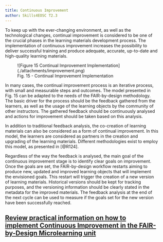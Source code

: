 ```yaml
---
title: Continuous Improvement
author: Skills4EOSC T2.3
---
```


To keep up with the ever-changing environment, as well as the technological changes, continual improvement is considered to be one of the crucial phases in the learning materials development process. The implementation of continuous improvement increases the possibility to deliver successful training and produce adequate, accurate, up-to-date and high-quality learning materials. 

<figure markdown>
  ![Figure 15 Continual Improvement Implementation](./attachments/improvement.png)
  <figcaption>Fig. 15 - Continual Improvement Implementation</figcaption>
</figure>

In many cases, the continual improvement process is an iterative process, with small and measurable steps and outcomes.
The model presented in Fig. 15 can be adapted to the needs of the FAIR-by-design methodology. The basic driver for the process should be the feedback gathered from the learners, as well as the usage of the learning objects by the community of other instructors. The gathered feedback should be continuously analysed and actions for improvement should be taken based on this analysis. 

In addition to traditional feedback analysis, the co-creation of learning materials can also be considered as a form of continual improvement. In this model, the learners are considered as partners in the creation and upgrading of the learning materials. Different methodologies exist to employ this model, as presented in [@R124]. 

Regardless of the way the feedback is analysed, the main goal of the continuous improvement stage is to identify clear goals on improvement. Once the goals are set, the FAIR-by-design workflow restarts aiming to produce new, updated and improved learning objects that will implement the envisioned goals. This restart will trigger the creation of a new version of learning materials. Historical versions should be kept for tracking purposes, and the versioning information should be clearly stated in the metadata for the improved materials. The feedback analysis at the end of the next cycle can be used to measure if the goals set for the new version have been successfully reached.

## [Review practical information on how to implement Continuous Improvement in the FAIR-by-Design Microlearning unit](https://fair-by-design-methodology.github.io/microlearning/latest/07%20Continuous%20Improvement/ci/)